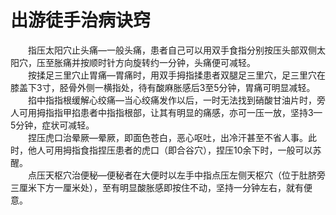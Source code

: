 # 出游徒手治病诀窍  

&emsp;&emsp;指压太阳穴止头痛—一般头痛，患者自己可以用双手食指分别按压头部双侧太阳穴，压至胀痛并按顺时针方向旋转约一分钟，头痛便可减轻。  
&emsp;&emsp;按揉足三里穴止胃痛—胃痛时，用双手拇指揉患者双腿足三里穴，足三里穴在膝盖下3寸，胫骨外侧一横指处，待有酸麻胀感后3至5分钟，胃痛可明显减轻。  
&emsp;&emsp;掐中指指根缓解心绞痛—当心绞痛发作以后，一时无法找到硝酸甘油片时，旁人可用拇指指甲掐患者中指指根部，让其有明显的痛感，亦可一压一放，坚持3—5分钟，症状可减轻。  
&emsp;&emsp;捏压虎口治晕厥—晕厥，即面色苍白，恶心呕吐，出冷汗甚至不省人事。此时，他人可用拇指食指捏压患者的虎口（即合谷穴），捏压10余下时，一般可以苏醒。  
&emsp;&emsp;点压天枢穴治便秘—便秘者在大便时以左手中指点压左侧天枢穴（位于肚脐旁三厘米下方一厘米处），至有明显酸胀感即按住不动，坚持一分钟左右，就有便意。  
